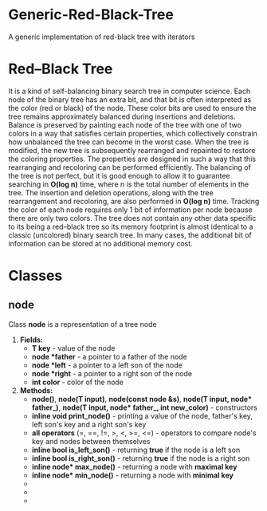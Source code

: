 # Generic-Red-Black-Tree
A generic implementation of red-black tree with iterators

# Red–Black Tree
It is a kind of self-balancing binary search tree in computer science. Each node of the binary tree has an extra bit, and that bit is often interpreted as the color (red or black) of the node. These color bits are used to ensure the tree remains approximately balanced during insertions and deletions.
Balance is preserved by painting each node of the tree with one of two colors in a way that satisfies certain properties, which collectively constrain how unbalanced the tree can become in the worst case. When the tree is modified, the new tree is subsequently rearranged and repainted to restore the coloring properties. The properties are designed in such a way that this rearranging and recoloring can be performed efficiently.
The balancing of the tree is not perfect, but it is good enough to allow it to guarantee searching in **O(log n)** time, where n is the total number of elements in the tree. The insertion and deletion operations, along with the tree rearrangement and recoloring, are also performed in **O(log n)** time.
Tracking the color of each node requires only 1 bit of information per node because there are only two colors. The tree does not contain any other data specific to its being a red–black tree so its memory footprint is almost identical to a classic (uncolored) binary search tree. In many cases, the additional bit of information can be stored at no additional memory cost.



# Classes
## node
Class **node** is a representation of a tree node
1. **Fields:**
   * <b>T key</b> - value of the node
   * <b>node *father</b> - a pointer to a father of the node
   * <b>node *left</b> - a pointer to a left son of the node
   * <b>node *right</b> - a pointer to a right son of the node
   * <b>int color</b> - color of the node
2. **Methods:**
   * <b>node()</b>, <b>node(T input)</b>, <b>node(const node &s)</b>, <b>node(T input, node* father_)</b>, <b>node(T input, node* father_, int new_color)</b> - constructors
   * <b>inline void print_node()</b> - printing a value of the node, father's key, left son's key and a right son's key
   * <b>all operators</b> (=, ==, !=, >, <, >=, <=) - operators to compare node's key and nodes between themselves
   * <b>inline bool is_left_son()</b> - returning **true** if the node is a left son
   * <b>inline bool is_right_son()</b> - returning **true** if the node is a right son
   * <b>inline node* max_node()</b> - returning a node with **maximal key**
   * <b>inline node* min_node()</b> - returning a node with **minimal key**
   * <b></b>
   * <b></b>
   * <b></b>
